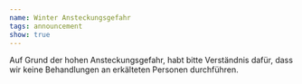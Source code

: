 ```yaml
---
name: Winter Ansteckungsgefahr
tags: announcement
show: true
---
```


Auf Grund der hohen Ansteckungsgefahr, habt bitte Verständnis dafür, dass wir keine Behandlungen an erkälteten Personen durchführen.
